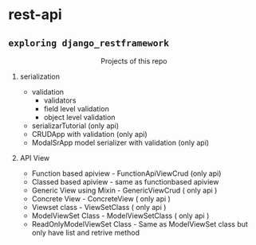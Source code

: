 # rest-api

## `exploring django_restframework`

<p align='center'> Projects of this repo </p>

1. serialization

   - validation
     - validators
     - field level validation
     - object level validation
   - serializarTutorial (only api)
   - CRUDApp with validation (only api)
   - ModalSrApp model serializer with validation (only api)

2. API View
   - Function based apiview - FunctionApiViewCrud (only api)
   - Classed based apiview - same as functionbased apiview
   - Generic View using Mixin - GenericViewCrud ( only api )
   - Concrete View - ConcreteView ( only api )
   - Viewset class - ViewSetClass ( only api )
   - ModelViewSet Class - ModelViewSetClass ( only api )
   - ReadOnlyModelViewSet Class - Same as ModelViewSet class but only have list and retrive method

